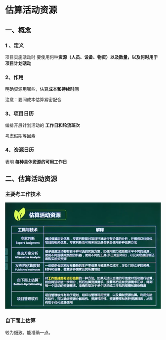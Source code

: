# 估算活动资源

## 一、概念

### 1 、定义

项目实施活动时 要使用何种**资源（人员、设备、物资）**以及数量，以及**何时用于项目计划活动**

### 2、作用

明确资源用哪些，估算**成本和持续时间**

注意：要同成本估算紧密配合

### 3、项目日历

编排开展计划活动的  **工作日和轮流班次**

考虑假期等因素

### 4、资源日历

表明 **每种具体资源的可用工作日**



## 二、估算活动资源

### 主要考工作技术

![image-20210328114557224](../picture/image-20210328114557224.png)



 

### 自下而上估算

较为细致。能准确一点。

